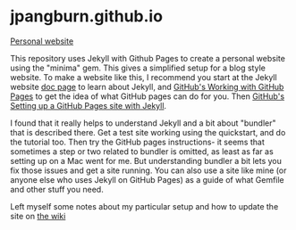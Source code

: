 # jpangburn.github.io
[Personal website](https://jpangburn.github.io/)

This repository uses Jekyll with Github Pages to create a personal website using the "minima" gem.  This gives a simplified setup for a blog style website.  To make a website like this, I recommend you start at the Jekyll website [doc page](https://jekyllrb.com/docs/) to learn about Jekyll, and [GitHub's Working with GitHub Pages](https://help.github.com/en/github/working-with-github-pages) to get the idea of what GitHub pages can do for you.  Then [GitHub's Setting up a GitHub Pages site with Jekyll](https://help.github.com/en/github/working-with-github-pages/setting-up-a-github-pages-site-with-jekyll).

I found that it really helps to understand Jekyll and a bit about "bundler" that is described there.  Get a test site working using the quickstart, and do the tutorial too.  Then try the GitHub pages instructions- it seems that sometimes a step or two related to bundler is omitted, as least as far as setting up on a Mac went for me.  But understanding bundler a bit lets you fix those issues and get a site running.  You can also use a site like mine (or anyone else who uses Jekyll on GitHub Pages) as a guide of what Gemfile and other stuff you need.

Left myself some notes about my particular setup and how to update the site on [the wiki](https://github.com/jpangburn/jpangburn.github.io/wiki)